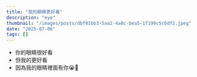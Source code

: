```yaml
---
title: "我的眼睛更好看"
description: "eye"
thumbnail: "/images/posts/dbf01bb3-5aa2-4a8c-bea5-1f199c5c6df2.jpeg"
date: "2025-07-06"
tags: []
---
```

- 你的眼睛很好看
- 但我的更好看
- 因為我的眼睛裡面有你😭🫵

